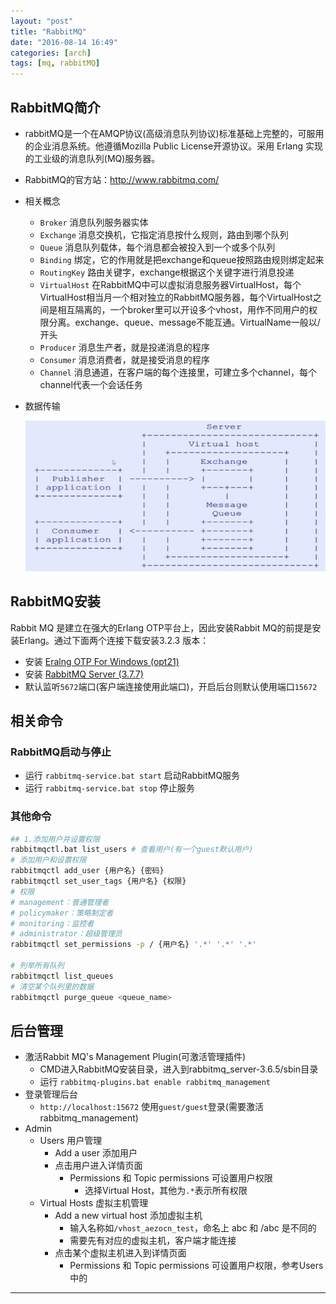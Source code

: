 ```yaml
---
layout: "post"
title: "RabbitMQ"
date: "2016-08-14 16:49"
categories: [arch]
tags: [mq, rabbitMQ]
---
```


## RabbitMQ简介

- rabbitMQ是一个在AMQP协议(高级消息队列协议)标准基础上完整的，可服用的企业消息系统。他遵循Mozilla Public License开源协议。采用 Erlang 实现的工业级的消息队列(MQ)服务器。
- RabbitMQ的官方站：http://www.rabbitmq.com/
- 相关概念
    - `Broker` 消息队列服务器实体
    - `Exchange` 消息交换机，它指定消息按什么规则，路由到哪个队列
    - `Queue` 消息队列载体，每个消息都会被投入到一个或多个队列
    - `Binding` 绑定，它的作用就是把exchange和queue按照路由规则绑定起来
    - `RoutingKey` 路由关键字，exchange根据这个关键字进行消息投递
    - `VirtualHost` 在RabbitMQ中可以虚拟消息服务器VirtualHost，每个VirtualHost相当月一个相对独立的RabbitMQ服务器，每个VirtualHost之间是相互隔离的，一个broker里可以开设多个vhost，用作不同用户的权限分离。exchange、queue、message不能互通。VirtualName一般以/开头
    - `Producer` 消息生产者，就是投递消息的程序
    - `Consumer` 消息消费者，就是接受消息的程序
    - `Channel` 消息通道，在客户端的每个连接里，可建立多个channel，每个channel代表一个会话任务
- 数据传输

    ![数据传输](/data/images/arch/rabbitmq-arch.png)

## RabbitMQ安装

Rabbit MQ 是建立在强大的Erlang OTP平台上，因此安装Rabbit MQ的前提是安装Erlang。通过下面两个连接下载安装3.2.3 版本：

- 安装 [Eralng OTP For Windows (opt21)](http://erlang.org/download/otp_win64_21.0.exe)
- 安装 [RabbitMQ Server (3.7.7)](https://github.com/rabbitmq/rabbitmq-server/releases/download/v3.7.7/rabbitmq-server-3.7.7.exe)
- 默认监听`5672`端口(客户端连接使用此端口)，开启后台则默认使用端口`15672`

## 相关命令

### RabbitMQ启动与停止

- 运行 `rabbitmq-service.bat start` 启动RabbitMQ服务
- 运行 `rabbitmq-service.bat stop` 停止服务

### 其他命令

```bash
## 1.添加用户并设置权限
rabbitmqctl.bat list_users # 查看用户(有一个guest默认用户)
# 添加用户和设置权限
rabbitmqctl add_user {用户名} {密码}
rabbitmqctl set_user_tags {用户名} {权限}
# 权限
# management：普通管理者
# policymaker：策略制定者
# monitoring：监控者
# administrator：超级管理员
rabbitmqctl set_permissions -p / {用户名} '.*' '.*' '.*'

# 列举所有队列
rabbitmqctl list_queues
# 清空某个队列里的数据
rabbitmqctl purge_queue <queue_name>
```

## 后台管理

- 激活Rabbit MQ's Management Plugin(可激活管理插件)
  - CMD进入RabbitMQ安装目录，进入到rabbitmq_server-3.6.5/sbin目录
  - 运行 `rabbitmq-plugins.bat enable rabbitmq_management`
- 登录管理后台
  - `http://localhost:15672` 使用`guest/guest`登录(需要激活rabbitmq_management)
- Admin
    - Users 用户管理
        - Add a user 添加用户
        - 点击用户进入详情页面
            - Permissions 和 Topic permissions 可设置用户权限
                - 选择Virtual Host，其他为`.*`表示所有权限
    - Virtual Hosts 虚拟主机管理
        - Add a new virtual host 添加虚拟主机
            - 输入名称如`/vhost_aezocn_test`，命名上 abc 和 /abc 是不同的
            - 需要先有对应的虚拟主机，客户端才能连接
        - 点击某个虚拟主机进入到详情页面
            - Permissions 和 Topic permissions 可设置用户权限，参考Users中的














----
